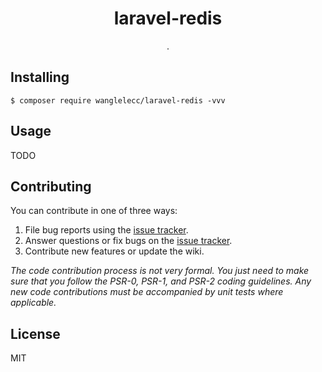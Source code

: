 <h1 align="center"> laravel-redis </h1>

<p align="center"> .</p>


## Installing

```shell
$ composer require wanglelecc/laravel-redis -vvv
```

## Usage

TODO

## Contributing

You can contribute in one of three ways:

1. File bug reports using the [issue tracker](https://github.com/wanglelecc/laravel-redis/issues).
2. Answer questions or fix bugs on the [issue tracker](https://github.com/wanglelecc/laravel-redis/issues).
3. Contribute new features or update the wiki.

_The code contribution process is not very formal. You just need to make sure that you follow the PSR-0, PSR-1, and PSR-2 coding guidelines. Any new code contributions must be accompanied by unit tests where applicable._

## License

MIT